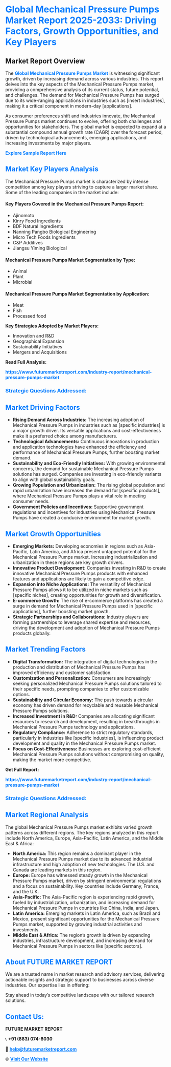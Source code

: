 <h1 style="color: #007BFF;">Global Mechanical Pressure Pumps Market Report 2025-2033: Driving Factors, Growth Opportunities, and Key Players</h1>

<section id="overview">
<h2>Market Report Overview</h2>
<p>The <a href="https://www.futuremarketreport.com/industry-report/mechanical-pressure-pumps-market" style="color: #007BFF; text-decoration: none;"><strong>Global Mechanical Pressure Pumps Market</strong></a> is witnessing significant growth, driven by increasing demand across various industries. This report delves into the key aspects of the Mechanical Pressure Pumps market, providing a comprehensive analysis of its current status, future potential, and challenges. The demand for Mechanical Pressure Pumps has surged due to its wide-ranging applications in industries such as [insert industries], making it a critical component in modern-day [applications].</p>
<p>As consumer preferences shift and industries innovate, the Mechanical Pressure Pumps market continues to evolve, offering both challenges and opportunities for stakeholders. The global market is expected to expand at a substantial compound annual growth rate (CAGR) over the forecast period, driven by technological advancements, emerging applications, and increasing investments by major players.</p>
</section>

<section id="overview">
<p><a href="https://www.futuremarketreport.com/request-sample/reportId=33613" style="color: #007BFF; text-decoration: none;"><strong>Explore Sample Report Here</strong></a></p>
</section>

<section id="key-players">
<h2 style="color: #007BFF;">Market Key Players Analysis</h2>
<p>The Mechanical Pressure Pumps market is characterized by intense competition among key players striving to capture a larger market share. Some of the leading companies in the market include:</p>
<h4>Key Players Covered in the Mechanical Pressure Pumps Report:</h4>
<ul><li>Ajinomoto</li><li>Kinry Food Ingredients</li><li>BDF Natural Ingredients</li><li>Nanning Pangbo Biological Engineering</li><li>Micro Tech Foods Ingredients</li><li>C&amp;P Additives</li><li>Jiangsu Yiming Biological</li></ul>
<h4>Mechanical Pressure Pumps Market Segmentation by Type:</h4>
<ul><li>Animal</li><li>Plant</li><li>Microbial</li></ul>

<h4>Mechanical Pressure Pumps Market Segmentation by Application:</h4>
<ul><li>Meat</li><li>Fish</li><li>Processed food</li></ul>
<p><strong>Key Strategies Adopted by Market Players:</strong></p>
<ul>
<li>Innovation and R&D</li>
<li>Geographical Expansion</li>
<li>Sustainability Initiatives</li>
<li>Mergers and Acquisitions</li>
</ul>
</section>

<section>
<p><strong>Read Full Analysis: </strong></p><a href="https://www.futuremarketreport.com/industry-report/mechanical-pressure-pumps-market" style="color: #007BFF; text-decoration: none;"><strong>https://www.futuremarketreport.com/industry-report/mechanical-pressure-pumps-market</strong></a>
<h3 style="color: #007BFF;">Strategic Questions Addressed:</h3>
</section>

<section id="driving-factors">
<h2 style="color: #007BFF;">Market Driving Factors</h2>
<ul>
<li><strong>Rising Demand Across Industries:</strong> The increasing adoption of Mechanical Pressure Pumps in industries such as [specific industries] is a major growth driver. Its versatile applications and cost-effectiveness make it a preferred choice among manufacturers.</li>
<li><strong>Technological Advancements:</strong> Continuous innovations in production and application technologies have enhanced the efficiency and performance of Mechanical Pressure Pumps, further boosting market demand.</li>
<li><strong>Sustainability and Eco-Friendly Initiatives:</strong> With growing environmental concerns, the demand for sustainable Mechanical Pressure Pumps solutions has surged. Companies are investing in eco-friendly variants to align with global sustainability goals.</li>
<li><strong>Growing Population and Urbanization:</strong> The rising global population and rapid urbanization have increased the demand for [specific products], where Mechanical Pressure Pumps plays a vital role in meeting consumer needs.</li>
<li><strong>Government Policies and Incentives:</strong> Supportive government regulations and incentives for industries using Mechanical Pressure Pumps have created a conducive environment for market growth.</li>
</ul>
</section>

<section id="growth-opportunities">
<h2 style="color: #007BFF;">Market Growth Opportunities</h2>
<ul>
<li><strong>Emerging Markets:</strong> Developing economies in regions such as Asia-Pacific, Latin America, and Africa present untapped potential for the Mechanical Pressure Pumps market. Increasing industrialization and urbanization in these regions are key growth drivers.</li>
<li><strong>Innovative Product Development:</strong> Companies investing in R&D to create innovative Mechanical Pressure Pumps products with enhanced features and applications are likely to gain a competitive edge.</li>
<li><strong>Expansion into Niche Applications:</strong> The versatility of Mechanical Pressure Pumps allows it to be utilized in niche markets such as [specific niches], creating opportunities for growth and diversification.</li>
<li><strong>E-commerce Growth:</strong> The rise of e-commerce platforms has created a surge in demand for Mechanical Pressure Pumps used in [specific applications], further boosting market growth.</li>
<li><strong>Strategic Partnerships and Collaborations:</strong> Industry players are forming partnerships to leverage shared expertise and resources, driving the development and adoption of Mechanical Pressure Pumps products globally.</li>
</ul>
</section>

<section id="trending-factors">
<h2 style="color: #007BFF;">Market Trending Factors</h2>
<ul>
<li><strong>Digital Transformation:</strong> The integration of digital technologies in the production and distribution of Mechanical Pressure Pumps has improved efficiency and customer satisfaction.</li>
<li><strong>Customization and Personalization:</strong> Consumers are increasingly seeking personalized Mechanical Pressure Pumps solutions tailored to their specific needs, prompting companies to offer customizable options.</li>
<li><strong>Sustainability and Circular Economy:</strong> The push towards a circular economy has driven demand for recyclable and reusable Mechanical Pressure Pumps solutions.</li>
<li><strong>Increased Investment in R&D:</strong> Companies are allocating significant resources to research and development, resulting in breakthroughs in Mechanical Pressure Pumps technology and applications.</li>
<li><strong>Regulatory Compliance:</strong> Adherence to strict regulatory standards, particularly in industries like [specific industries], is influencing product development and quality in the Mechanical Pressure Pumps market.</li>
<li><strong>Focus on Cost-Effectiveness:</strong> Businesses are exploring cost-efficient Mechanical Pressure Pumps solutions without compromising on quality, making the market more competitive.</li>
</ul>
</section>

<section>
<p><strong>Get Full Report: </strong></p><a href="https://www.futuremarketreport.com/industry-report/mechanical-pressure-pumps-market" style="color: #007BFF; text-decoration: none;"><strong>https://www.futuremarketreport.com/industry-report/mechanical-pressure-pumps-market</strong></a>
<h3 style="color: #007BFF;">Strategic Questions Addressed:</h3>
</section>


<section id="regional-analysis">
<h2 style="color: #007BFF;">Market Regional Analysis</h2>
<p>The global Mechanical Pressure Pumps market exhibits varied growth patterns across different regions. The key regions analyzed in this report include North America, Europe, Asia-Pacific, Latin America, and the Middle East & Africa:</p>
<ul>
<li><strong>North America:</strong> This region remains a dominant player in the Mechanical Pressure Pumps market due to its advanced industrial infrastructure and high adoption of new technologies. The U.S. and Canada are leading markets in this region.</li>
<li><strong>Europe:</strong> Europe has witnessed steady growth in the Mechanical Pressure Pumps market, driven by stringent environmental regulations and a focus on sustainability. Key countries include Germany, France, and the U.K.</li>
<li><strong>Asia-Pacific:</strong> The Asia-Pacific region is experiencing rapid growth, fueled by industrialization, urbanization, and increasing demand for Mechanical Pressure Pumps in countries like China, India, and Japan.</li>
<li><strong>Latin America:</strong> Emerging markets in Latin America, such as Brazil and Mexico, present significant opportunities for the Mechanical Pressure Pumps market, supported by growing industrial activities and investments.</li>
<li><strong>Middle East & Africa:</strong> The region’s growth is driven by expanding industries, infrastructure development, and increasing demand for Mechanical Pressure Pumps in sectors like [specific sectors].</li>
</ul>
</section>

<footer>
<h2 style="color: #007BFF;">About FUTURE MARKET REPORT</h2>
<p>We are a trusted name in market research and advisory services, delivering actionable insights and strategic support to businesses across diverse industries. Our expertise lies in offering:</p>

<p>Stay ahead in today’s competitive landscape with our tailored research solutions.</p>

<h2 style="color: #007BFF;">Contact Us:</h2>
<p><strong>FUTURE MARKET REPORT</strong></p>
<p>📞 <strong>+91 (883) 074-8030</strong></p>
<p>📧 <strong><a href="mailto:help@futuremarketreport.com" style="color: #007BFF;">help@futuremarketreport.com</a></strong></p>
<p>🌐 <strong><a href="https://www.futuremarketreport.com/" style="color: #007BFF;">Visit Our Website</a></strong></p>
</footer>